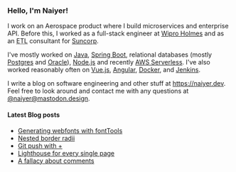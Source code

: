 ### Hello, I'm Naiyer!

I work on an Aerospace product where I build microservices and enterprise API. Before this, I worked as a full-stack engineer at [Wipro Holmes](https://www.wipro.com/holmes/) and as an <abbr title="Extract Transform Load">ETL</abbr> consultant for [Suncorp](https://www.suncorp.com.au/).

I've mostly worked on [Java](https://openjdk.java.net/), [Spring Boot](https://spring.io/projects/spring-boot), relational databases (mostly [Postgres](https://www.postgresql.org/) and [Oracle](https://www.oracle.com/database/)), [Node.js](https://nodejs.org/en/) and recently [AWS Serverless](https://aws.amazon.com/serverless/). I've also worked reasonably often on [Vue.js](https://vuejs.org/), [Angular](https://angular.io/), [Docker](https://www.docker.com/), and [Jenkins](https://www.jenkins.io/).

I write a blog on software engineering and other stuff at <https://naiyer.dev>. Feel free to look around and contact me with any questions at [@naiyer@mastodon.design](https://mastodon.design/@naiyer).

#### Latest Blog posts

<!-- BLOG-POST-LIST:START -->
- [Generating webfonts with fontTools](https://naiyer.dev/post/2023/03/11/generating-webfonts-with-fonttools/)
- [Nested border radii](https://naiyer.dev/post/2023/03/07/nested-border-radii/)
- [Git push with +](https://naiyer.dev/post/2023/02/20/git-push-with-plus/)
- [Lighthouse for every single page](https://naiyer.dev/post/2023/02/15/lighthouse-for-every-single-page/)
- [A fallacy about comments](https://naiyer.dev/post/2023/02/15/a-fallacy-about-comments/)
<!-- BLOG-POST-LIST:END -->
